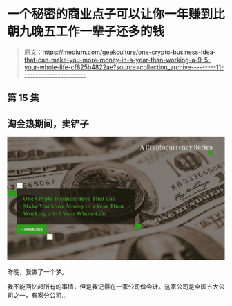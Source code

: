 # 一个秘密的商业点子可以让你一年赚到比朝九晚五工作一辈子还多的钱

> 原文：<https://medium.com/geekculture/one-crypto-business-idea-that-can-make-you-more-money-in-a-year-than-working-a-9-5-your-whole-life-cf825b4822ae?source=collection_archive---------11----------------------->

## 第 15 集

## 淘金热期间，卖铲子

![](img/8c91f2ca822db72fbb1d6e62fdc137fa.png)

昨晚，我做了一个梦。

我不能回忆起所有的事情，但是我记得在一家公司做会计。这家公司是全国五大公司之一，有家分公司…